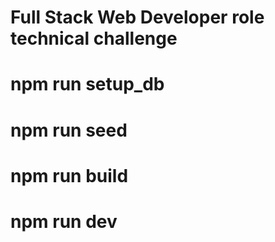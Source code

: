 # Full Stack Web Developer role technical challenge
# npm run setup_db
# npm run seed
# npm run build
# npm run dev
